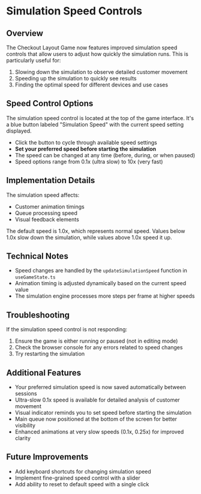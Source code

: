 # Simulation Speed Controls

## Overview
The Checkout Layout Game now features improved simulation speed controls that allow users to adjust how quickly the simulation runs. This is particularly useful for:

1. Slowing down the simulation to observe detailed customer movement
2. Speeding up the simulation to quickly see results
3. Finding the optimal speed for different devices and use cases

## Speed Control Options

The simulation speed control is located at the top of the game interface. It's a blue button labeled "Simulation Speed" with the current speed setting displayed.

- Click the button to cycle through available speed settings
- **Set your preferred speed before starting the simulation**
- The speed can be changed at any time (before, during, or when paused)
- Speed options range from 0.1x (ultra slow) to 10x (very fast)

## Implementation Details
The simulation speed affects:
- Customer animation timings
- Queue processing speed
- Visual feedback elements

The default speed is 1.0x, which represents normal speed. Values below 1.0x slow down the simulation, while values above 1.0x speed it up.

## Technical Notes
- Speed changes are handled by the `updateSimulationSpeed` function in `useGameState.ts`
- Animation timing is adjusted dynamically based on the current speed value
- The simulation engine processes more steps per frame at higher speeds

## Troubleshooting
If the simulation speed control is not responding:
1. Ensure the game is either running or paused (not in editing mode)
2. Check the browser console for any errors related to speed changes
3. Try restarting the simulation

## Additional Features
- Your preferred simulation speed is now saved automatically between sessions
- Ultra-slow 0.1x speed is available for detailed analysis of customer movement
- Visual indicator reminds you to set speed before starting the simulation
- Main queue now positioned at the bottom of the screen for better visibility
- Enhanced animations at very slow speeds (0.1x, 0.25x) for improved clarity

## Future Improvements
- Add keyboard shortcuts for changing simulation speed
- Implement fine-grained speed control with a slider
- Add ability to reset to default speed with a single click

